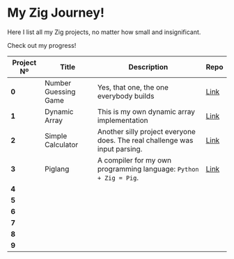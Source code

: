 # My Zig Journey!

Here I list all my Zig projects, no matter how small and insignificant.

Check out my progress!

| Project Nº| Title | Description | Repo |
|-|-|-|-|
|**0**| Number Guessing Game | Yes, that one, the one everybody builds | [Link](https://github.com/cuicuidev/number_guessing_zig) |
|**1**| Dynamic Array | This is my own dynamic array implementation | [Link](https://github.com/cuicuidev/dynamic_array_zig) |
|**2**| Simple Calculator | Another silly project everyone does. The real challenge was input parsing. | [Link](https://github.com/cuicuidev/cli_calculator_zig) |
|**3**| Piglang | A compiler for my own programming language: `Python + Zig = Pig`. |[Link](https://github.com/cuicuidev/piglang)|
|**4**||||
|**5**||||
|**6**||||
|**7**||||
|**8**||||
|**9**||||
